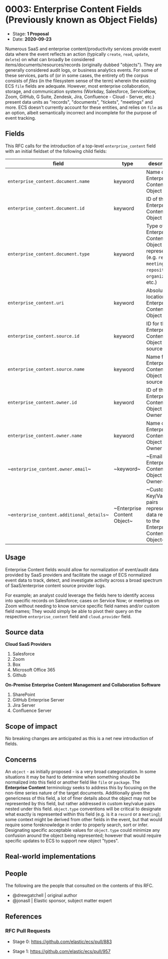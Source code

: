 # 0003: Enterprise Content Fields (Previously known as Object Fields)
<!--^ The ECS team will assign a unique, contiguous RFC number upon merging the initial stage of this RFC, taking care not to conflict with other RFCs.-->

- Stage: **1 Proposal** <!-- Update to reflect target stage -->
- Date: **2020-09-23** <!-- Update to reflect date of most recent stage advancement -->

<!--
Stage 0: Provide a high level summary of the premise of these changes. Briefly describe the nature, purpose, and impact of the changes. ~2-5 sentences.
-->
Numerous SaaS and enterprise content/productivity services provide event data where the event reflects an action (typically `create`, `read`, `update`, `delete`) on what can broadly be considered items/documents/resources/records (originally dubbed "objects"). They are generally considered audit logs, or business analytics events. For some of these services, parts of (or in some cases, the entirety of) the corpus consists of _files_ (in the filesystem sense of the term) wherein the existing ECS `file` fields are adequate. However, most enterprise collaboration, storage, and communication systems (Workday, Salesforce, ServiceNow, Zoom, GitHub, G Suite, Zendesk, Jira, Confluence - Cloud - Server, etc.) present data units as "records", "documents", "tickets", "meetings" and more. ECS doesn't currently account for these entities, and relies on `file` as an option, albeit semantically incorrect and incomplete for the purpose of event tracking.

## Fields

<!--
Stage: 1: Describe at a high level how this change affects fields. Which fieldsets will be impacted? How many fields overall? Are we primarily adding fields, removing fields, or changing existing fields? The goal here is to understand the fundamental technical implications and likely extent of these changes. ~2-5 sentences.
-->
This RFC calls for the introduction of a top-level `enterprise_content` field with an initial fieldset of the following child fields:

| field | type | description |
| --- | --- | --- |
| `enterprise_content.document.name` | keyword | Name of the Enterprise Content Object |
| `enterprise_content.document.id` | keyword | ID of the Enterprise Content Object |
| `enterprise_content.document.type` | keyword | Type of Enterprise Content Object represented (e.g. `record`, `meeting`, `repository`, `organization`, etc.) |
| `enterprise_content.uri` | keyword | Absolute location of Enterprise Content Object  |
| `enterprise_content.source.id` | keyword | ID for the Enterprise Content Object source |
| `enterprise_content.source.name` | keyword | Name for the Enterprise Content Object source |
| `enterprise_content.owner.id` | keyword | ID of the Enterprise Content Object Owner |
| `enterprise_content.owner.name` | keyword | Name of the Enterprise Content Object Owner |
| ~`enterprise_content.owner.email`~ | ~keyword~ | ~Email of the Enterprise Content Object Owner~ | 
| ~`enterprise_content.additional_details`~ | ~Enterprise Content Object~ | ~Custom Key/Value pairs representing data relevant to the Enterprise Content Object~ |


<!--
Stage 2: Include new or updated yml field definitions for all of the essential fields in this draft. While not exhaustive, the fields documented here should be comprehensive enough to deeply evaluate the technical considerations of this change. The goal here is to validate the technical details for all essential fields and to provide a basis for adding experimental field definitions to the schema. Use GitHub code blocks with yml syntax formatting.
-->

<!--
Stage 3: Add or update all remaining field definitions. The list should now be exhaustive. The goal here is to validate the technical details of all remaining fields and to provide a basis for releasing these field definitions as beta in the schema. Use GitHub code blocks with yml syntax formatting.
-->

## Usage

<!--
Stage 1: Describe at a high-level how these field changes will be used in practice. Real world examples are encouraged. The goal here is to understand how people would leverage these fields to gain insights or solve problems. ~1-3 paragraphs.
-->
Enterprise Content fields would allow for normalization of event/audit data provided by SaaS providers and facilitate the usage of ECS normalized event data to track, detect, and investigate activity across a broad spectrum of SaaS/enterprise content source provider logs.

For example; an analyst could leverage the fields here to identify access into specific records on Salesforce; cases on Service Now; or meetings on Zoom without needing to know service specific field names and/or custom field names; They would simply be able to pivot their query on the respective `enterprise_content` field and `cloud.provider` field.

## Source data

<!--
Stage 1: Provide a high-level description of example sources of data. This does not yet need to be a concrete example of a source document, but instead can simply describe a potential source (e.g. nginx access log). This will ultimately be fleshed out to include literal source examples in a future stage. The goal here is to identify practical sources for these fields in the real world. ~1-3 sentences or unordered list.
-->
**Cloud SaaS Providers**
 1. Salesforce
 2. Zoom
 3. Box
 4. Microsoft Office 365
 5. Github

**On-Premise Enterprise Content Management and Collaboration Software**
 1. SharePoint
 2. GitHub Enterprise Server
 3. Jira Server
 4. Confluence Server

<!--
Stage 2: Included a real world example source document. Ideally this example comes from the source(s) identified in stage 1. If not, it should replace them. The goal here is to validate the utility of these field changes in the context of a real world example. Format with the source name as a ### header and the example document in a GitHub code block with json formatting.
-->

<!--
Stage 3: Add more real world example source documents so we have at least 2 total, but ideally 3. Format as described in stage 2.
-->

## Scope of impact
No breaking changes are anticipated as this is a net new introduction of fields.
<!--
Stage 2: Identifies scope of impact of changes. Are breaking changes required? Should deprecation strategies be adopted? Will significant refactoring be involved? Break the impact down into:
 * Ingestion mechanisms (e.g. beats/logstash)
 * Usage mechanisms (e.g. Kibana applications, detections)
 * ECS project (e.g. docs, tooling)
The goal here is to research and understand the impact of these changes on users in the community and development teams across Elastic. 2-5 sentences each.
-->

## Concerns

<!--
Stage 1: Identify potential concerns, implementation challenges, or complexity. Spend some time on this. Play devil's advocate. Try to identify the sort of non-obvious challenges that tend to surface later. The goal here is to surface risks early, allow everyone the time to work through them, and ultimately document resolution for posterity's sake.
-->
An `object` - as initially proposed - is a very broad categorization. In some situations it may be hard to determine when something should be normalized into this field or another field like `file` or `package`. The **Enterprise Content** terminology seeks to address this by focusing on the non-time series nature of the target documents. Additionally given the genericness of this field, a lot of finer details about the object may not be represented by this field, but rather addressed in custom key/value pairs nested under this field. `object.type` conventions will be critical to designate what exactly is represented within this field (e.g. is it a `record` or a `meeting`); some context might be derived from other fields in the event, but that would require some foreknowledge in order to properly search, sort or infer. Designating specific acceptable values for `object.type` could minimize any confusion around the object being represented; however that would require specific updates to ECS to support new object "types".

<!--
Stage 2: Document new concerns or resolutions to previously listed concerns. It's not critical that all concerns have resolutions at this point, but it would be helpful if resolutions were taking shape for the most significant concerns.
-->

<!--
Stage 3: Document resolutions for all existing concerns. Any new concerns should be documented along with their resolution. The goal here is to eliminate the risk of churn and instability by resolving outstanding concerns.
-->

<!--
Stage 4: Document any new concerns and their resolution. The goal here is to eliminate risk of churn and instability by ensuring all concerns have been addressed.
-->

## Real-world implementations

<!--
Stage 4: Identify at least one real-world, production-ready implementation that uses these updated field definitions. An example of this might be a GA feature in an Elastic application in Kibana.
-->

## People

The following are the people that consulted on the contents of this RFC.

* @drewgatchell | original author
* @jonasll | Elastic sponsor, subject matter expert

<!--
Who will be or has consulted on the contents of this RFC? Identify authorship and sponsorship, and optionally identify the nature of involvement of others. Link to GitHub aliases where possible. This list will likely change or grow stage after stage.

e.g.:

* @Yasmina | author
* @Monique | sponsor
* @EunJung | subject matter expert
* @JaneDoe | grammar, spelling, prose
* @Mariana
-->


## References

<!-- Insert any links appropriate to this RFC in this section. -->

### RFC Pull Requests

<!-- An RFC should link to the PRs for each of it stage advancements. -->

* Stage 0: https://github.com/elastic/ecs/pull/883

* Stage 1: https://github.com/elastic/ecs/pull/957
